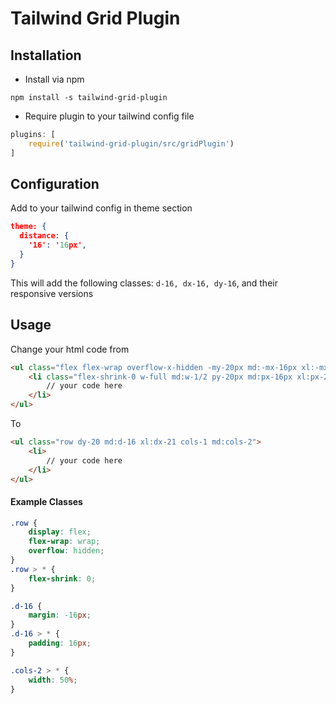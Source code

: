 # Tailwind Grid Plugin

## Installation

- Install via npm
```
npm install -s tailwind-grid-plugin
```
- Require plugin to your tailwind config file
```js
plugins: [
    require('tailwind-grid-plugin/src/gridPlugin')
]
```

## Configuration

Add to your tailwind config in theme section
```json
theme: {
  distance: {
    '16': '16px',
  }
}
```
This will add the following classes: ```d-16, dx-16, dy-16```, and their responsive versions

## Usage

Change your html code from
```html
<ul class="flex flex-wrap overflow-x-hidden -my-20px md:-mx-16px xl:-mx-21px">
    <li class="flex-shrink-0 w-full md:w-1/2 py-20px md:px-16px xl:px-21px">
        // your code here
    </li>
</ul>
```
To
```html
<ul class="row dy-20 md:d-16 xl:dx-21 cols-1 md:cols-2">
    <li>
        // your code here
    </li>
</ul>
```

#### Example Classes

```css
.row {
    display: flex;
    flex-wrap: wrap;
    overflow: hidden;
}
.row > * {
    flex-shrink: 0;
}

.d-16 {
    margin: -16px;
}
.d-16 > * {
    padding: 16px;
}

.cols-2 > * {
    width: 50%;
}
```
